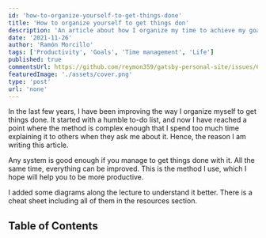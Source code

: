 ```yaml
---
id: 'how-to-organize-yourself-to-get-things-done'
title: 'How to organize yourself to get things don'
description: 'An article about how I organize my time to achieve my goals.'
date: '2021-11-26'
author: 'Ramón Morcillo'
tags: ['Productivity', 'Goals', 'Time management', 'Life']
published: true
commentsUrl: https://github.com/reymon359/gatsby-personal-site/issues/631
featuredImage: './assets/cover.png'
type: 'post'
url: 'none'
---
```


In the last few years, I have been improving the way I organize myself to get things done. It started with a humble to-do list, and now I have reached a point where the method is complex enough that I spend too much time explaining it to others when they ask me about it. Hence, the reason I am writing this article. 

Any system is good enough if you manage to get things done with it. All the same time, everything can be improved. This is the method I use, which I hope will help you to be more productive.

I added some diagrams along the lecture to understand it better. There is a cheat sheet including all of them in the resources section.

## Table of Contents
